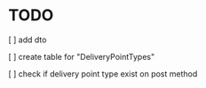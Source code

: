 # TODO

 [ ] add dto

 [ ] create table for "DeliveryPointTypes" 

 [ ] check if delivery point type exist on post method   
 